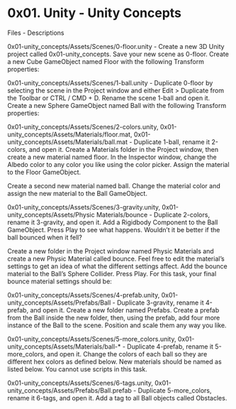 # 0x01. Unity - Unity Concepts  
Files - Descriptions  

0x01-unity_concepts/Assets/Scenes/0-floor.unity - Create a new 3D Unity project called 0x01-unity_concepts. Save your new scene as 0-floor. Create a new Cube GameObject named Floor with the following Transform properties:  

0x01-unity_concepts/Assets/Scenes/1-ball.unity - Duplicate 0-floor by selecting the scene in the Project window and either Edit > Duplicate from the Toolbar or CTRL / CMD + D. Rename the scene 1-ball and open it. Create a new Sphere GameObject named Ball with the following Transform properties:  

0x01-unity_concepts/Assets/Scenes/2-colors.unity, 0x01-unity_concepts/Assets/Materials/floor.mat, 0x01-unity_concepts/Assets/Materials/ball.mat - Duplicate 1-ball, rename it 2-colors, and open it. Create a Materials folder in the Project window, then create a new material named floor. In the Inspector window, change the Albedo color to any color you like using the color picker. Assign the material to the Floor GameObject.

Create a second new material named ball. Change the material color and assign the new material to the Ball GameObject.  

0x01-unity_concepts/Assets/Scenes/3-gravity.unity, 0x01-unity_concepts/Assets/Physic Materials/bounce - Duplicate 2-colors, rename it 3-gravity, and open it. Add a Rigidbody Component to the Ball GameObject. Press Play to see what happens. Wouldn’t it be better if the ball bounced when it fell?

Create a new folder in the Project window named Physic Materials and create a new Physic Material called bounce. Feel free to edit the material’s settings to get an idea of what the different settings affect. Add the bounce material to the Ball’s Sphere Collider. Press Play. For this task, your final bounce material settings should be:  

0x01-unity_concepts/Assets/Scenes/4-prefab.unity, 0x01-unity_concepts/Assets/Prefabs/Ball - Duplicate 3-gravity, rename it 4-prefab, and open it. Create a new folder named Prefabs. Create a prefab from the Ball inside the new folder, then, using the prefab, add four more instance of the Ball to the scene. Position and scale them any way you like.  

0x01-unity_concepts/Assets/Scenes/5-more_colors.unity, 0x01-unity_concepts/Assets/Materials/ball-* - Duplicate 4-prefab, rename it 5-more_colors, and open it. Change the colors of each ball so they are different hex colors as defined below. New materials should be named as listed below. You cannot use scripts in this task.  

0x01-unity_concepts/Assets/Scenes/6-tags.unity, 0x01-unity_concepts/Assets/Prefabs/Ball.prefab - Duplicate 5-more_colors, rename it 6-tags, and open it. Add a tag to all Ball objects called Obstacles.  
